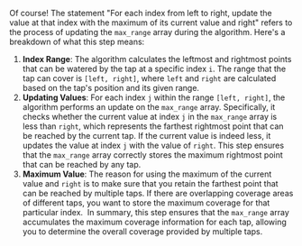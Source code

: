 Of course! The statement "For each index from left to right, update the value at that index with the maximum of its current value and right" refers to the process of updating the `max_range` array during the algorithm. Here's a breakdown of what this step means:
​
1. **Index Range**: The algorithm calculates the leftmost and rightmost points that can be watered by the tap at a specific index `i`. The range that the tap can cover is `[left, right]`, where `left` and `right` are calculated based on the tap's position and its given range.
​
2. **Updating Values**: For each index `j` within the range `[left, right]`, the algorithm performs an update on the `max_range` array. Specifically, it checks whether the current value at index `j` in the `max_range` array is less than `right`, which represents the farthest rightmost point that can be reached by the current tap. If the current value is indeed less, it updates the value at index `j` with the value of `right`. This step ensures that the `max_range` array correctly stores the maximum rightmost point that can be reached by any tap.
​
3. **Maximum Value**: The reason for using the maximum of the current value and `right` is to make sure that you retain the farthest point that can be reached by multiple taps. If there are overlapping coverage areas of different taps, you want to store the maximum coverage for that particular index.
​
In summary, this step ensures that the `max_range` array accumulates the maximum coverage information for each tap, allowing you to determine the overall coverage provided by multiple taps.